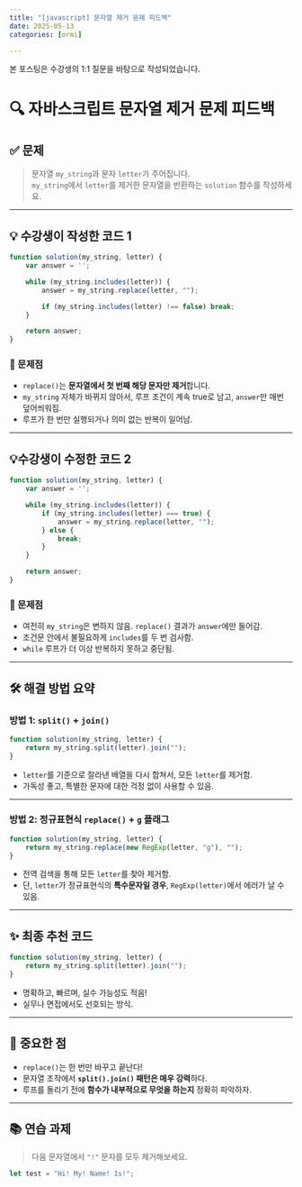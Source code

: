 ```yaml
---
title: "[javascript] 문자열 제거 문제 피드백"
date: 2025-05-13
categories: [ormi]

---
```

본 포스팅은 수강생의 1:1 질문을 바탕으로 작성되었습니다. 


# 🔍 자바스크립트 문자열 제거 문제 피드백
 
## ✅ 문제
> 문자열 `my_string`과 문자 `letter`가 주어집니다.  
> `my_string`에서 `letter`를 제거한 문자열을 반환하는 `solution` 함수를 작성하세요.

---

## 💡 수강생이 작성한 코드 1

```js
function solution(my_string, letter) {
    var answer = '';

    while (my_string.includes(letter)) {
        answer = my_string.replace(letter, "");

        if (my_string.includes(letter) !== false) break;
    }

    return answer;
}
````

### 🧩 문제점

* `replace()`는 **문자열에서 첫 번째 해당 문자만 제거**합니다.
* `my_string` 자체가 바뀌지 않아서, 루프 조건이 계속 true로 남고, `answer`만 매번 덮어씌워짐.
* 루프가 한 번만 실행되거나 의미 없는 반복이 일어남.

---

## 💡수강생이 수정한 코드 2

```js 
function solution(my_string, letter) {
    var answer = '';

    while (my_string.includes(letter)) {
        if (my_string.includes(letter) === true) {
            answer = my_string.replace(letter, "");
        } else {
            break;
        }
    }

    return answer;
}
````

### 🧩 문제점

* 여전히 `my_string`은 변하지 않음. `replace()` 결과가 `answer`에만 들어감.
* 조건문 안에서 불필요하게 `includes`를 두 번 검사함.
* `while` 루프가 더 이상 반복하지 못하고 중단됨.

---

## 🛠 해결 방법 요약

### 방법 1: `split()` + `join()`

```js
function solution(my_string, letter) {
    return my_string.split(letter).join("");
}
```

* `letter`를 기준으로 잘라낸 배열을 다시 합쳐서, 모든 `letter`를 제거함.
* 가독성 좋고, 특별한 문자에 대한 걱정 없이 사용할 수 있음.

---

### 방법 2: 정규표현식 `replace()` + `g` 플래그

```js
function solution(my_string, letter) {
    return my_string.replace(new RegExp(letter, "g"), "");
}
```

* 전역 검색을 통해 모든 `letter`를 찾아 제거함.
* 단, `letter`가 정규표현식의 **특수문자일 경우**, `RegExp(letter)`에서 에러가 날 수 있음.

---

## ✨ 최종 추천 코드

```js
function solution(my_string, letter) {
    return my_string.split(letter).join("");
}
```

* 명확하고, 빠르며, 실수 가능성도 적음!
* 실무나 면접에서도 선호되는 방식.

---

## 🧠 중요한 점

* `replace()`는 한 번만 바꾸고 끝난다!
* 문자열 조작에서 **`split().join()` 패턴은 매우 강력**하다.
* 루프를 돌리기 전에 **함수가 내부적으로 무엇을 하는지** 정확히 파악하자.

---

## 📚 연습 과제

> 다음 문자열에서 `"!"` 문자를 모두 제거해보세요.

```js
let test = "Hi! My! Name! Is!";
```



